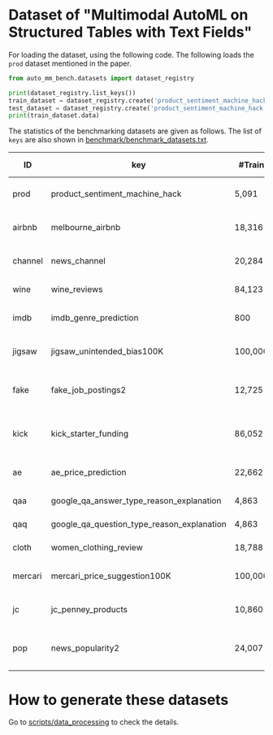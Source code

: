 # Dataset of "Multimodal AutoML on Structured Tables with Text Fields"

For loading the dataset, using the following code. The following loads the `prod` dataset mentioned in the paper.

```python
from auto_mm_bench.datasets import dataset_registry

print(dataset_registry.list_keys())
train_dataset = dataset_registry.create('product_sentiment_machine_hack', 'train')
test_dataset = dataset_registry.create('product_sentiment_machine_hack', 'test')
print(train_dataset.data)
```

The statistics  of the benchmarking datasets are given as follows. The list of `keys` are also shown in [benchmark/benchmark_datasets.txt](benchmark/benchmark_datasets.txt).

| ID       | key |  #Train | #Test | Task | Metric  | Task | Prediction Target |
|----------|------|---------|-------|------|--------|------|-------------------|
| prod     | product_sentiment_machine_hack  | 5,091 | 1,273 | multiclass | accuracy |  sentiment related to product |
| airbnb   | melbourne_airbnb  | 18,316  | 4,579  | multiclass  | accuracy | price of Airbnb listing |
| channel  | news_channel  | 20,284  | 5,071  | multiclass | accuracy | category of news article |
| wine     | wine_reviews  | 84,123  | 21,031 | multiclass | accuracy | variety of wine |
| imdb     | imdb_genre_prediction | 800 | 200 | binary | roc_auc | whether film is a drama |
| jigsaw   | jigsaw_unintended_bias100K | 100,000 | 25,000 | binary | roc_auc | whether comments are toxic |
| fake     | fake_job_postings2 | 12,725 | 3,182 | binary | roc_auc | whether job postings are fake |
| kick     | kick_starter_funding | 86,052 | 21,626 | binary | roc_auc | will Kickstarter get funding |
| ae       | ae_price_prediction  | 22,662 | 5,666 | regression | r2 | American-Eagle item prices |
| qaa      | google_qa_answer_type_reason_explanation | 4,863 | 1,216 | regression | r2 | type of answer |
| qaq      | google_qa_question_type_reason_explanation | 4,863 | 1,216 | regression | r2 | type of question |
| cloth    | women_clothing_review | 18,788 | 4,698 | regression | r2 | review score |
| mercari  | mercari_price_suggestion100K | 100,000 | 25,000 | regression | r2 | price of Mercari products |
| jc       | jc_penney_products | 10,860 | 2,715 | regression | r2 | price of JC Penney products |
| pop      | news_popularity2 | 24,007 | 6,002 | regression | r2 | news article popularity online |

# How to generate these datasets

Go to [scripts/data_processing](scripts/data_processing/README.md) to check the details.
